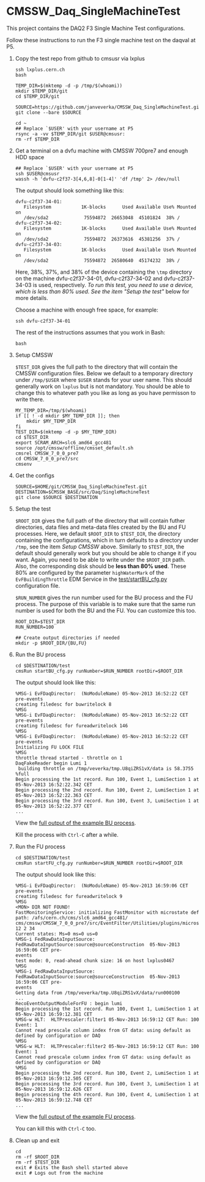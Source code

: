 CMSSW_Daq_SingleMachineTest
===========================

This project contains the DAQ2 F3 Single Machine Test configurations.

Follow these instructions to run the F3 single machine test on the daqval at P5.

1.  Copy the test repo from github to cmsusr via lxplus
    
        ssh lxplus.cern.ch
        bash

        TEMP_DIR=$(mktemp -d -p /tmp/$(whoami))
        mkdir $TEMP_DIR/git
        cd $TEMP_DIR/git

        SOURCE=https://github.com/janveverka/CMSSW_Daq_SingleMachineTest.git
        git clone --bare $SOURCE

        cd ~
        ## Replace `$USER' with your username at P5
        rsync -a -vv $TEMP_DIR/git $USER@cmsusr:
        rm -rf $TEMP_DIR

2.  Get a terminal on a dvfu machine with CMSSW 700pre7 and enough HDD space

        ## Replace `$USER' with your username at P5
        ssh $USER@cmsusr
        wassh -h 'dvfu-c2f37-3[4,6,8]-0[1-4]' 'df /tmp' 2> /dev/null

    The output should look something like this:

        dvfu-c2f37-34-01:                                                    
           Filesystem           1K-blocks      Used Available Use% Mounted on
           /dev/sda2             75594872  26653048  45101824  38% /         
        dvfu-c2f37-34-02:                                                    
           Filesystem           1K-blocks      Used Available Use% Mounted on
           /dev/sda2             75594872  26373616  45381256  37% /         
        dvfu-c2f37-34-03:
           Filesystem           1K-blocks      Used Available Use% Mounted on
           /dev/sda2             75594872  26580640  45174232  38% /

    Here, 38%, 37%, and 38% of the device containing the `\tmp` directory on the machine dvfu-c2f37-34-01, dvfu-c2f37-34-02 and dvfu-c2f37-34-03 is used, respectively.  *To run this test, you need to use a device, which is less than 80% used.  See the item "Setup the test"* below for more details.

    Choose a machine with enough free space, for example:

        ssh dvfu-c2f37-34-01

    The rest of the instructions assumes that you work in Bash:

        bash

3.  Setup CMSSW

    `$TEST_DIR` gives the full path to the directory that will contain the CMSSW configuration files.  Below we default to a temporary directory under `/tmp/$USER` where `$USER` stands for your user name.  This should generally work on `lxplus` but is not mandatory.  You should be able to change this to whatever path you like as long as you have permisson to write there.

        MY_TEMP_DIR=/tmp/$(whoami)
        if [[ ! -d mkdir $MY_TEMP_DIR ]]; then
            mkdir $MY_TEMP_DIR
        fi
        TEST_DIR=$(mktemp -d -p $MY_TEMP_DIR)
        cd $TEST_DIR
        export SCRAM_ARCH=slc6_amd64_gcc481
        source /opt/cmssw/offline/cmsset_default.sh
        cmsrel CMSSW_7_0_0_pre7
        cd CMSSW_7_0_0_pre7/src
        cmsenv

4.  Get the configs

        SOURCE=$HOME/git/CMSSW_Daq_SingleMachineTest.git
        DESTINATION=$CMSSW_BASE/src/Daq/SingleMachineTest
        git clone $SOURCE $DESTINATION

5.  Setup the test

    `$ROOT_DIR` gives the full path of the directory that will contain futher directories, data files and meta-data files created by the BU and FU processes.  Here, we default `$ROOT_DIR` to `$TEST_DIR`, the directory containing the configurations, which in turn defaults to a directory under `/tmp`, see the item *Setup CMSSW* above.  Similarly to `$TEST_DIR`, the default should generally work but you should be able to change it if you want.  Again, you need to be able to write under the `$ROOT_DIR` path.  Also, the corresponding disk should be **less than 80% used**.  These 80% are configured by the parameter `highWaterMark` of the `EvFBuildingThrottle` EDM Service in the [test/startBU_cfg.py](https://github.com/janveverka/CMSSW_Daq_SingleMachineTest/blob/master/test/startBU_cfg.py) configuration file.

    `$RUN_NUMBER` gives the run number used for the BU process and the FU process.  The purpose of this variable is to make sure that the same run number is used for both the BU and the FU. You can customize this too.

        ROOT_DIR=$TEST_DIR
        RUN_NUMBER=100

        ## Create output directories if needed
        mkdir -p $ROOT_DIR/{BU,FU}

6.  Run the BU process

        cd $DESTINATION/test
        cmsRun startBU_cfg.py runNumber=$RUN_NUMBER rootDir=$ROOT_DIR
        
    The output should look like this: 

        %MSG-i EvFDaqDirector:  (NoModuleName) 05-Nov-2013 16:52:22 CET pre-events
        creating filedesc for buwritelock 8
        %MSG
        %MSG-i EvFDaqDirector:  (NoModuleName) 05-Nov-2013 16:52:22 CET pre-events
        creating filedesc for fureadwritelock 146
        %MSG
        %MSG-i EvFDaqDirector:  (NoModuleName) 05-Nov-2013 16:52:22 CET pre-events
        Initializing FU LOCK FILE
        %MSG
        throttle thread started - throttle on 1
        DaqFakeReader begin Lumi 1
         building throttle on /tmp/veverka/tmp.U8qiZRS1vX/data is 58.3755 %full
        Begin processing the 1st record. Run 100, Event 1, LumiSection 1 at 05-Nov-2013 16:52:22.342 CET
        Begin processing the 2nd record. Run 100, Event 2, LumiSection 1 at 05-Nov-2013 16:52:22.363 CET
        Begin processing the 3rd record. Run 100, Event 3, LumiSection 1 at 05-Nov-2013 16:52:22.377 CET
        ...

    View the [full output of the example BU process](https://github.com/janveverka/CMSSW_Daq_SingleMachineTest/blob/master/data/example_bu_output.log). 

    Kill the process with `Ctrl-C` after a while.

7.  Run the FU process

        cd $DESTINATION/test
        cmsRun startFU_cfg.py runNumber=$RUN_NUMBER rootDir=$ROOT_DIR

    The output should look like this:

        %MSG-i EvFDaqDirector:  (NoModuleName) 05-Nov-2013 16:59:06 CET pre-events
        creating filedesc for fureadwritelock 9
        %MSG
        <MON> DIR NOT FOUND!
        FastMonitoringService: initializing FastMonitor with microstate def path: /afs/cern.ch/cms/slc6_amd64_gcc481/
        cms/cmssw/CMSSW_7_0_0_pre7/src/EventFilter/Utilities/plugins/microstatedef.jsd 12 2 34
        Current states: Ms=0 ms=0 us=0
        %MSG-i FedRawDataInputSource:  FedRawDataInputSource:source@sourceConstruction  05-Nov-2013 16:59:06 CET pre-
        events
        test mode: 0, read-ahead chunk size: 16 on host lxplus0467
        %MSG
        %MSG-i FedRawDataInputSource:  FedRawDataInputSource:source@sourceConstruction  05-Nov-2013 16:59:06 CET pre-
        events
        Getting data from /tmp/veverka/tmp.U8qiZRS1vX/data/run000100
        ...
        RecoEventOutputModuleForFU : begin lumi
        Begin processing the 1st record. Run 100, Event 1, LumiSection 1 at 05-Nov-2013 16:59:12.381 CET
        %MSG-w HLT:  HLTPrescaler:filter1 05-Nov-2013 16:59:12 CET Run: 100 Event: 1
        Cannot read prescale column index from GT data: using default as defined by configuration or DAQ
        %MSG
        %MSG-w HLT:  HLTPrescaler:filter2 05-Nov-2013 16:59:12 CET Run: 100 Event: 1
        Cannot read prescale column index from GT data: using default as defined by configuration or DAQ
        %MSG
        Begin processing the 2nd record. Run 100, Event 2, LumiSection 1 at 05-Nov-2013 16:59:12.505 CET
        Begin processing the 3rd record. Run 100, Event 3, LumiSection 1 at 05-Nov-2013 16:59:12.626 CET
        Begin processing the 4th record. Run 100, Event 4, LumiSection 1 at 05-Nov-2013 16:59:12.748 CET
        ...

    View the [full output of the example FU process](https://github.com/janveverka/CMSSW_Daq_SingleMachineTest/blob/master/data/example_fu_output.log). 

    You can kill this with `Ctrl-C` too.

8.  Clean up and exit

        cd
        rm -rf $ROOT_DIR
        rm -rf $TEST_DIR
        exit # Exits the Bash shell started above
        exit # Logs out from the machine


